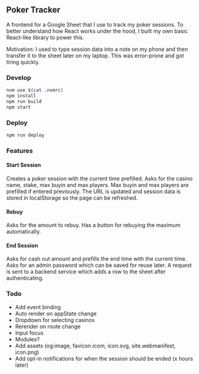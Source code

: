 ## Poker Tracker

A frontend for a Google Sheet that I use to track my poker sessions. To better
understand how React works under the hood, I built my own basic React-like
library to power this.

Motivation: I used to type session data into a note on my phone and then
transfer it to the sheet later on my laptop. This was error-prone and got tiring
quickly.

### Develop

```sh
nvm use $(cat .nvmrc)
npm install
npm run build
npm start
```

### Deploy

```sh
npm run deploy
```

### Features

#### Start Session

Creates a poker session with the current time prefilled. Asks for the casino
name, stake, max buyin and max players. Max buyin and max players are prefilled
if entered previously. The URL is updated and session data is stored in
localStorage so the page can be refreshed.

#### Rebuy

Asks for the amount to rebuy. Has a button for rebuying the maximum
automatically.

#### End Session

Asks for cash out amount and prefills the end time with the current time. Asks
for an admin password which can be saved for reuse later. A request is sent to a
backend service which adds a row to the sheet after authenticating.

### Todo

- Add event binding
- Auto render on appState change
- Dropdown for selecting casinos
- Rerender on route change
- Input focus
- Modules?
- Add assets (og:image, favicon.icom, icon.svg, site.webmanifest, icon.png)
- Add opt-in notifications for when the session should be ended (x hours later)
